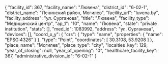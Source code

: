{
    "facility_id": 367,
    "facility_name": "Лювена",
    "district_id": "6-02-1",
    "district_name": "Ленинский район, Могилев",
    "facility_url": "luvena.by",
    "facility_address": "ул. Сурганова",
    "title": "Лювена",
    "facility_type": "Медицинский центр",
    "ap_1": "10",
    "name": "Лювена",
    "state": "private institution",
    "stats": [],
    "med_id": 1083992,
    "address": "ул. Сурганова",
    "devices": [],
    "coord_x_y": {
        "crs": {
            "type": "name",
            "properties": {
                "name": "EPSG:4326"
            }
        },
        "type": "Point",
        "coordinates": [
            30.3108,
            53.9208
        ]
    },
    "place_name": "Могилев",
    "place_type": "city",
    "localties_key": 129,
    "year_of_closing": null,
    "year_of_opening": "0",
    "healthcare_facility_key": 367,
    "administrative_division_id": "6-02-1"
}